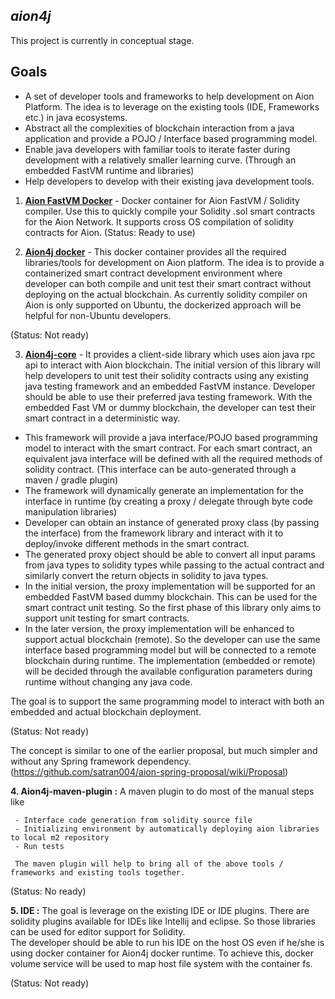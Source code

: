 ***aion4j***
---

This project is currently in conceptual stage. 

Goals
----
- A set of developer tools and frameworks to help development on Aion Platform. The idea is to leverage on the existing tools (IDE, Frameworks etc.) in java ecosystems. 
- Abstract all the complexities of blockchain interaction from a java application and provide a POJO / Interface based programming model.
- Enable java developers with familiar tools to iterate faster during development with a relatively smaller learning curve. (Through an embedded FastVM runtime and libraries)
- Help developers to develop with their existing java development tools.


1. [**Aion FastVM Docker**](https://github.com/satran004/aion-fastvm-docker) -  Docker container for Aion FastVM / Solidity compiler. Use this to quickly compile your Solidity .sol smart contracts for the Aion Network. It supports cross OS compilation of solidity contracts for Aion. (Status: Ready to use)

2. [**Aion4j docker**](https://github.com/satran004/aion4j-docker) - This docker container provides all the required libraries/tools for development on Aion platform. The idea is to provide a containerized smart contract development environment where developer can both compile and unit test their smart contract without deploying on the actual blockchain. As currently solidity compiler on Aion is only supported on Ubuntu, the dockerized approach will be helpful for non-Ubuntu developers. 

(Status: Not ready)

3. [**Aion4j-core**](https://github.com/satran004/aion4j-core) - It provides a client-side library which uses aion java rpc api to interact with Aion blockchain. 
The initial version of this library will help developers to unit test their solidity contracts using any existing java testing framework and an embedded FastVM instance. Developer should be able to use their preferred java testing framework. With the embedded Fast VM or dummy blockchain, the developer can test their smart contract in a deterministic way.

- This framework will provide a java interface/POJO based programming model to interact with the smart contract. For each smart contract, an equivalent java interface will be defined with all the required methods of solidity contract. (This interface can be auto-generated through a maven / gradle plugin)
- The framework will dynamically generate an implementation for the interface in runtime (by creating a proxy / delegate through byte code manipulation libraries)
- Developer can obtain an instance of generated proxy class (by passing the interface) from the framework library and interact with it to deploy/invoke different methods in the smart contract.
- The generated proxy object should be able to convert all input params from java types to solidity types while passing to the actual contract and similarly convert the return objects in solidity to java types.
- In the initial version, the proxy implementation will be supported for an embedded FastVM based dummy blockchain. This can  be used for the smart contract unit testing. So the first phase of this library only aims  to support unit testing for smart contracts.
- In the later version, the proxy implementation will be enhanced to support actual blockchain (remote). So the developer can use the same interface based programming model but will be connected to a remote blockchain during runtime.
The implementation (embedded or remote) will be decided through the available configuration parameters during runtime without changing any java code.

The goal is to support the same programming model to interact with both an embedded and actual blockchain deployment.

(Status: Not ready)

The concept is similar to one of the earlier proposal, but much simpler and without any Spring framework dependency. (https://github.com/satran004/aion-spring-proposal/wiki/Proposal)

**4. Aion4j-maven-plugin :** A maven plugin to do most of the manual steps like

     - Interface code generation from solidity source file
     - Initializing environment by automatically deploying aion libraries to local m2 repository
     - Run tests
     
     The maven plugin will help to bring all of the above tools / frameworks and existing tools together.

(Status: No ready)
     
     
**5. IDE :** The goal is leverage on the existing IDE or IDE plugins. There are solidity plugins available for IDEs like Intellij and eclipse. So those libraries can be used for editor support for Solidity.  
The developer should be able to run his IDE on the host OS even if he/she is using docker container for Aion4j docker runtime. To achieve this, docker volume service will be used to map host file system with the container fs.

(Status: Not ready)













